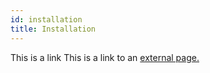 ```yaml
---
id: installation
title: Installation
---
```


This is a link This is a link to an [external page.](http://www.example.com/)

